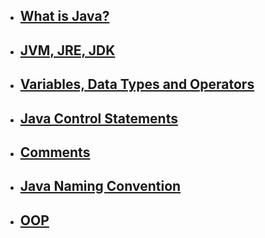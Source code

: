 - ## [What is Java?](What_is_Java/README.md)
- ## [JVM, JRE, JDK](JVM_JRE_JDK/README.md)
- ## [Variables, Data Types and Operators](Var_Data_Oper/README.md)
- ## [Java Control Statements](Control/README.md)
- ## [Comments](Comments/README.md)
- ## [Java Naming Convention](Convention/README.md)
- ## [OOP](OOP/README.md)
